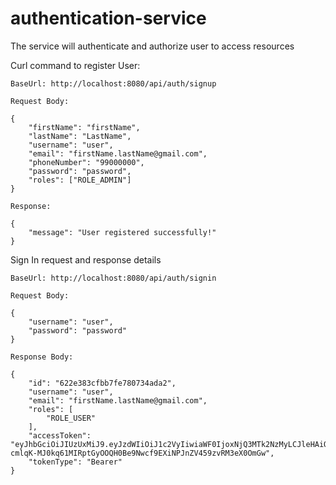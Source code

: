 # authentication-service
The service will authenticate and authorize user to access resources

Curl command to register User:

```
BaseUrl: http://localhost:8080/api/auth/signup

Request Body:

{
    "firstName": "firstName",
    "lastName": "LastName",
    "username": "user",
    "email": "firstName.lastName@gmail.com",
    "phoneNumber": "99000000",
    "password": "password",
    "roles": ["ROLE_ADMIN"]
}

Response:

{
    "message": "User registered successfully!"
}
```

Sign In request and response details

```aidl
BaseUrl: http://localhost:8080/api/auth/signin

Request Body: 

{
    "username": "user",
    "password": "password"
}

Response Body:

{
    "id": "622e383cfbb7fe780734ada2",
    "username": "user",
    "email": "firstName.lastName@gmail.com",
    "roles": [
        "ROLE_USER"
    ],
    "accessToken": "eyJhbGciOiJIUzUxMiJ9.eyJzdWIiOiJ1c2VyIiwiaWF0IjoxNjQ3MTk2NzMyLCJleHAiOjE2NDcyODMxMzJ9.sVGkpv4upM3bHhF6EdX9fKPmwP7R-cmlqK-MJ0kq61MIRptGyOOQH0Be9Nwcf9EXiNPJnZV459zvRM3eX0OmGw",
    "tokenType": "Bearer"
}
```




